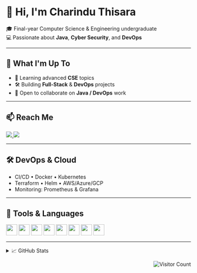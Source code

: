 # 👋 Hi, I'm Charindu Thisara

🎓 Final-year Computer Science & Engineering undergraduate  
💻 Passionate about **Java**, **Cyber Security**, and **DevOps**

---

## 🚀 What I'm Up To
- 📘 Learning advanced **CSE** topics  
- 🛠️ Building **Full-Stack** & **DevOps** projects  
- 🤝 Open to collaborate on **Java / DevOps** work

---

## 📫 Reach Me

<p align="left">
  <a href="mailto:thisaraimc@gmail.com">
    <img src="https://img.shields.io/badge/Gmail-D14836?style=for-the-badge&logo=gmail&logoColor=white" />
  </a>
  <a href="https://www.linkedin.com/in/charindu-thisara-45a5091a0/">
    <img src="https://img.shields.io/badge/LinkedIn-0A66C2?style=for-the-badge&logo=linkedin&logoColor=white" />
  </a>
</p>

---

## 🛠️ DevOps & Cloud

- CI/CD • Docker • Kubernetes  
- Terraform • Helm • AWS/Azure/GCP  
- Monitoring: Prometheus & Grafana

---

## 🧰 Tools & Languages

<p align="left">
  <img src="https://cdn.jsdelivr.net/gh/devicons/devicon/icons/java/java-original.svg" width="30" />
  <img src="https://cdn.jsdelivr.net/gh/devicons/devicon/icons/python/python-original.svg" width="30" />
  <img src="https://cdn.jsdelivr.net/gh/devicons/devicon/icons/javascript/javascript-original.svg" width="30" />
  <img src="https://cdn.jsdelivr.net/gh/devicons/devicon/icons/docker/docker-original.svg" width="30" />
  <img src="https://cdn.jsdelivr.net/gh/devicons/devicon/icons/kubernetes/kubernetes-plain.svg" width="30" />
  <img src="https://cdn.jsdelivr.net/gh/devicons/devicon/icons/helm/helm-original.svg" width="30" />
  <img src="https://cdn.jsdelivr.net/gh/devicons/devicon/icons/linux/linux-original.svg" width="30" />
  <img src="https://cdn.jsdelivr.net/gh/devicons/devicon/icons/git/git-original.svg" width="30" />
</p>

---

<details>
<summary>📈 GitHub Stats</summary>

<p align="center">
  <img src="https://github-readme-stats.vercel.app/api?username=CharinduThisara&show_icons=true&theme=radical" width="48%" />
  <img src="https://github-readme-streak-stats.herokuapp.com/?user=CharinduThisara&theme=radical" width="48%" />
</p>

</details>

<p align="right">
  <img src="https://komarev.com/ghpvc/?username=CharinduThisara&style=flat-square&color=blue" alt="Visitor Count"/>
</p>


<!---
CharinduThisara/CharinduThisara is a ✨ special ✨ repository because its `README.md` (this file) appears on your GitHub profile.
You can click the Preview link to take a look at your changes.
--->

